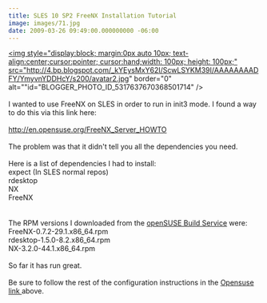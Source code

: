 ```yaml
---
title: SLES 10 SP2 FreeNX Installation Tutorial
image: images/71.jpg
date: 2009-03-26 09:49:00.000000000 -06:00
---
```

<a onblur="try {parent.deselectBloggerImageGracefully();} catch(e) {}" href="http://4.bp.blogspot.com/_kYEysMxY62I/ScwLSYKM39I/AAAAAAAADFY/YmyvnYDDHcY/s1600-h/avatar2.jpg"><img style="display:block; margin:0px auto 10px; text-align:center;cursor:pointer; cursor:hand;width: 100px; height: 100px;" src="http://4.bp.blogspot.com/_kYEysMxY62I/ScwLSYKM39I/AAAAAAAADFY/YmyvnYDDHcY/s200/avatar2.jpg" border="0" alt=""id="BLOGGER_PHOTO_ID_5317637670368501714" /></a><br /><br />I wanted to use FreeNX on SLES in order to run in init3 mode.  I found a way to do this via this link here:<br /><br /><a href="http://en.opensuse.org/FreeNX_Server_HOWTO">http://en.opensuse.org/FreeNX_Server_HOWTO</a><br /><br />The problem was that it didn't tell you all the dependencies you need.<br /><br />Here is a list of dependencies I had to install:<br />expect (In SLES normal repos)<br />rdesktop<br />NX<br />FreeNX<br /><br /><br />The RPM versions I downloaded from the <a href="http://software.opensuse.org/search?baseproject=SUSE%3ASLE-10&p=1&q=">openSUSE Build Service</a> were: <br />FreeNX-0.7.2-29.1.x86_64.rpm<br />rdesktop-1.5.0-8.2.x86_64.rpm<br />NX-3.2.0-44.1.x86_64.rpm<br /><br />So far it has run great.<br /><br />Be sure to follow the rest of the configuration instructions in the <a href="http://en.opensuse.org/FreeNX_Server_HOWTO">Opensuse link </a>above.

